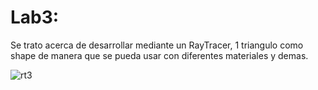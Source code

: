 # Lab3:
Se trato acerca de desarrollar mediante un RayTracer, 1 triangulo como shape de manera que se pueda usar con diferentes materiales y demas.



![rt3](https://github.com/DiggsPapu/Graficas/assets/84475020/d07826b1-15f8-4869-b8ed-e3d03326e4fa)

